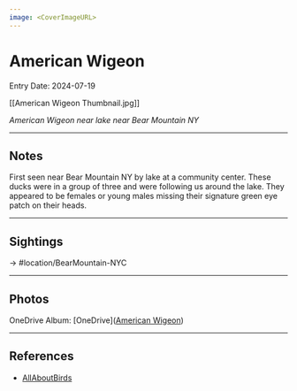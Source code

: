 ```yaml
---
image: <CoverImageURL>
---
```


# American Wigeon
Entry Date: 2024-07-19

[[American Wigeon Thumbnail.jpg]]

*American Wigeon near lake near Bear Mountain NY*

---------------------------------------------------------------
## Notes

First seen near Bear Mountain NY by lake at a community center. These ducks were in a group of three and were following us around the lake. They appeared to be females or young males missing their signature green eye patch on their heads. 

---------------------------------------------------------------
## Sightings

-> #location/BearMountain-NYC

---------------------------------------------------------------
## Photos
OneDrive Album: [OneDrive]([American Wigeon](https://1drv.ms/f/s!AvaIuMdCo_w-iNMUPYYywNMotAIsxA?e=78UBLw))

---------------------------------------------------------------
## References
- [AllAboutBirds](https://www.allaboutbirds.org/guide/American_Wigeon/overview)